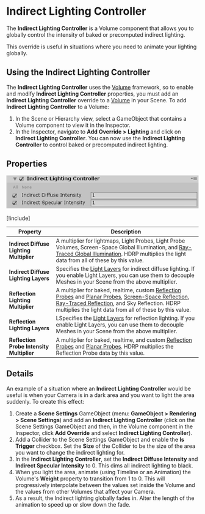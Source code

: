 # Indirect Lighting Controller

The **Indirect Lighting Controller** is a Volume component that allows you to globally control the intensity of baked or precomputed indirect lighting.

This override is useful in situations where you need to animate your lighting globally.

## Using the Indirect Lighting Controller

The **Indirect Lighting Controller** uses the [Volume](Volumes.md) framework, so to enable and modify **Indirect Lighting Controller** properties, you must add an **Indirect Lighting Controller** override to a [Volume](Volumes.md) in your Scene. To add **Indirect Lighting Controller** to a Volume:

1. In the Scene or Hierarchy view, select a GameObject that contains a Volume component to view it in the Inspector.
2. In the Inspector, navigate to **Add Override > Lighting** and click on **Indirect Lighting Controller**. You can now use the **Indirect Lighting Controller** to control baked or precomputed indirect lighting.

## Properties

![](Images/Override-IndirectLightingController1.png)

[!include[](Snippets/Volume-Override-Enable-Properties.md)]

| Property                        | Description                                                  |
| ------------------------------- | ------------------------------------------------------------ |
| **Indirect Diffuse Lighting Multiplier**  | A multiplier for lightmaps, Light Probes, Light Probe Volumes, Screen-Space Global Illumination, and [Ray-Traced Global Illumination](Ray-Traced-Global-Illumination.md). HDRP multiplies the light data from all of these by this value. |
| **Indirect Diffuse Lighting Layers** | Specifies the [Light Layers](Light-Layers.md) for indirect diffuse lighting. If you enable Light Layers, you can use them to decouple Meshes in your Scene from the above multiplier. |
| **Reflection Lighting Multiplier**  | A multiplier for baked, realtime, custom [Reflection Probes](Reflection-Probe.md) and [Planar Probes](Planar-Reflection-Probe.md), [Screen-Space Reflection](Override-Screen-Space-Reflection.md), [Ray-Traced Reflection](Ray-Traced-Reflections.md), and Sky Reflection. HDRP multiplies the light data from all of these by this value. |
| **Reflection Lighting Layers**  | LSpecifies the [Light Layers](Light-Layers.md) for reflection lighting. If you enable Light Layers, you can use them to decouple Meshes in your Scene from the above multiplier. |
| **Reflection Probe Intensity Multiplier**  | A multiplier for baked, realtime, and custom [Reflection Probes](Reflection-Probe.md) and [Planar Probes](Planar-Reflection-Probe.md). HDRP multiplies the Reflection Probe data by this value. |

## Details

An example of a situation where an **Indirect Lighting Controller** would be useful is when your Camera is in a dark area and you want to light the area suddenly. To create this effect:

1. Create a **Scene Settings** GameObject (menu: **GameObject > Rendering > Scene Settings**) and add an **Indirect Lighting Controller** (click on the Scene Settings GameObject and then, in the Volume component in the Inspector, click **Add Override** and select **Indirect Lighting Controller**). 
2. Add a Collider to the Scene Settings GameObject and enable the **Is Trigger** checkbox. Set the **Size** of the Collider to be the size of the area you want to change the indirect lighting for.
3. In the **Indirect Lighting Controller**, set the **Indirect Diffuse Intensity** and **Indirect Specular Intensity** to 0. This dims all indirect lighting to black.
4. When you light the area, animate (using Timeline or an Animation) the Volume's **Weight** property to transition from 1 to 0. This will progressively interpolate between the values set inside the Volume and the values from other Volumes that affect your Camera.
5. As a result, the Indirect lighting globally fades in. Alter the length of the animation to speed up or slow down the fade.
